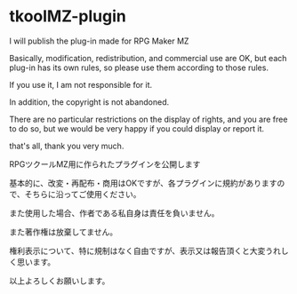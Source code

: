 # tkoolMZ-plugin
<en>
I will publish the plug-in made for RPG Maker MZ

Basically, modification, redistribution, and commercial use are OK, but each plug-in has its own rules, so please use them according to those rules.
 
If you use it, I am not responsible for it.
 
In addition, the copyright is not abandoned.
 
There are no particular restrictions on the display of rights, and you are free to do so, but we would be very happy if you could display or report it.
 
that's all, thank you very much.

<ja>
RPGツクールMZ用に作られたプラグインを公開します
 
基本的に、改変・再配布・商用はOKですが、各プラグインに規約がありますので、そちらに沿ってご使用ください。
 
また使用した場合、作者である私自身は責任を負いません。
 
また著作権は放棄してません。
 
権利表示について、特に規制はなく自由ですが、表示又は報告頂くと大変うれしく思います。
 
以上よろしくお願いします。
